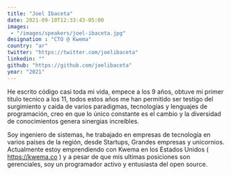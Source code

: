 ```yaml
---
title: "Joel Ibaceta"
date: 2021-09-10T12:33:43-05:00
images:
 - "/images/speakers/joel-ibaceta.jpg"
designation : "CTO @ Kwema"
country: "ar"
twitter: "https://twitter.com/joelibaceta"
linkedin: ""
github: "https://github.com/joelibaceta"
year: "2021"
---
```


He escrito código casi toda mi vida, empece a los 9 años, obtuve mi primer titulo tecnico a los 11, todos estos años me han permitido ser testigo del surgimiento y caida de varios paradigmas, tecnologías y lenguajes de programación, creo en que lo único constante es el cambio y la diversidad de conocimientos genera sinergias increíbles. 

Soy ingeniero de sistemas, he trabajado en empresas de tecnología en varios países de la región, desde Startups, Grandes empresas y unicornios. Actualmente estoy emprendiendo con Kwema en los Estados Unidos ( https://kwema.co ) y a pesar de que mis ultimas posiciones son gerenciales, soy un programador activo y entusiasta del open source.